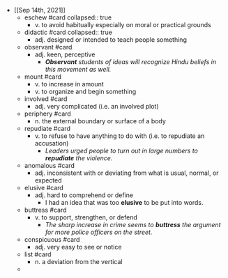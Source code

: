 - [[Sep 14th, 2021]]
	- eschew #card
	  collapsed:: true
		- v. to avoid habitually especially on moral or practical grounds
	- didactic #card
	  collapsed:: true
		- adj. designed or intended to teach people something
	- observant #card
		- adj. keen, perceptive
			- _**Observant** students of ideas will recognize Hindu beliefs in this movement as well._
	- mount #card
		- v. to increase in amount
		- v. to organize and begin something
	- involved #card
		- adj. very complicated (i.e. an involved plot)
	- periphery #card
		- n. the external boundary or surface of a body
	- repudiate #card
		- v. to refuse to have anything to do with (i.e. to repudiate an accusation)
			- _Leaders urged people to turn out in large numbers to **repudiate** the violence._
	- anomalous #card
		- adj. inconsistent with or deviating from what is usual, normal, or expected
	- elusive #card
		- adj. hard to comprehend or define
			- I had an idea that was too **elusive** to be put into words.
	- buttress #card
		- v. to support, strengthen, or defend
			- _The sharp increase in crime seems to **buttress** the argument for more police officers on the street._
	- conspicuous #card
		- adj. very easy to see or notice
	- list #card
		- n. a deviation from the vertical
	-